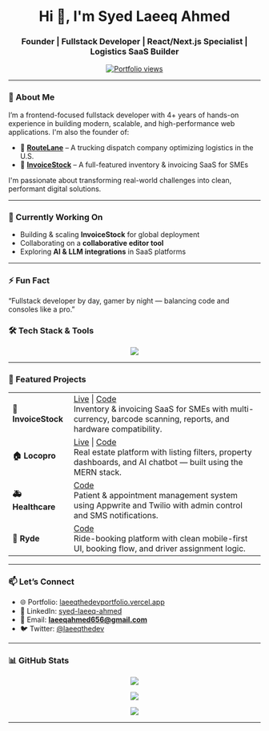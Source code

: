 <h1 align="center">Hi 👋, I'm Syed Laeeq Ahmed</h1>
<h3 align="center">Founder | Fullstack Developer | React/Next.js Specialist | Logistics SaaS Builder</h3>

<p align="center">
  <a href="https://laeeqthedevportfolio.vercel.app" target="_blank">
    <img src="https://komarev.com/ghpvc/?username=laeeqthedev&label=Portfolio%20Views&color=0e75b6&style=flat" alt="Portfolio views" />
  </a>
</p>

---

### 🚀 About Me

I’m a frontend-focused fullstack developer with 4+ years of hands-on experience in building modern, scalable, and high-performance web applications. I'm also the founder of:

- 🚛 **[RouteLane](https://routelane.vercel.app)** – A trucking dispatch company optimizing logistics in the U.S.  
- 🧾 **[InvoiceStock](https://invoicestock.vercel.app)** – A full-featured inventory & invoicing SaaS for SMEs  

I'm passionate about transforming real-world challenges into clean, performant digital solutions.

---

### 💼 Currently Working On

- Building & scaling **InvoiceStock** for global deployment  
- Collaborating on a **collaborative editor tool**  
- Exploring **AI & LLM integrations** in SaaS platforms


---

### ⚡ Fun Fact

“Fullstack developer by day, gamer by night — balancing code and consoles like a pro.”

### 🛠️ Tech Stack & Tools

<p align="center">
  <img src="https://skillicons.dev/icons?i=react,nextjs,nodejs,express,mongodb,tailwind,typescript,javascript,redux,figma,firebase,vercel,git,github,vscode" />
</p>


---

### 🚀 Featured Projects

<table>
  <tr>
    <td><strong>🧾 InvoiceStock</strong></td>
    <td>
      <a href="https://invoicestock.vercel.app" target="_blank">Live</a> | 
      <a href="https://github.com/LaeeqtheDev/invoicestock" target="_blank">Code</a><br/>
      Inventory & invoicing SaaS for SMEs with multi-currency, barcode scanning, reports, and hardware compatibility.
    </td>
  </tr>
  <tr>
    <td><strong>🏠 Locopro</strong></td>
    <td>
      <a href="https://locopro-client.vercel.app" target="_blank">Live</a> | 
      <a href="https://github.com/LaeeqtheDev/locopro" target="_blank">Code</a><br/>
      Real estate platform with listing filters, property dashboards, and AI chatbot — built using the MERN stack.
    </td>
  </tr>
  <tr>
    <td><strong>🚑 Healthcare</strong></td>
    <td>
      <a href="https://github.com/LaeeqtheDev/healthcare" target="_blank">Code</a><br/>
      Patient & appointment management system using Appwrite and Twilio with admin control and SMS notifications.
    </td>
  </tr>
  <tr>
    <td><strong>🚗 Ryde</strong></td>
    <td>
      <a href="https://github.com/LaeeqtheDev/ryde" target="_blank">Code</a><br/>
      Ride-booking platform with clean mobile-first UI, booking flow, and driver assignment logic.
    </td>
  </tr>
</table>



---
### 📫 Let’s Connect

- 🌐 Portfolio: [laeeqthedevportfolio.vercel.app](https://laeeqthedevportfolio.vercel.app)  
- 💼 LinkedIn: [syed-laeeq-ahmed](https://www.linkedin.com/in/syed-laeeq-ahmed/)  
- 📧 Email: **laeeqahmed656@gmail.com**  
- 🐦 Twitter: [@laeeqthedev](https://twitter.com/laeeqthedev)




---

### 📊 GitHub Stats

<p align="center">
  <img src="https://github-readme-stats.vercel.app/api?username=LaeeqtheDev&show_icons=true&theme=default&hide_title=true" />
</p>

<p align="center">
  <img src="https://github-readme-streak-stats.herokuapp.com/?user=LaeeqtheDev&theme=default" />
</p>

<p align="center">
  <img src="https://github-profile-trophy.vercel.app/?username=laeeqthedev&row=1&column=6" />
</p>

---

